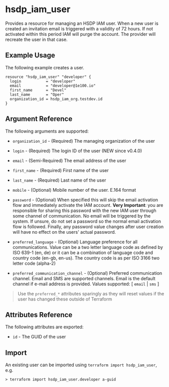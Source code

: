 # hsdp_iam_user

Provides a resource for managing an HSDP IAM user.
When a new user is created an invitation email is triggered with a validity of 72 hours.
If not activated within this period IAM will purge the account.
The provider will recreate the user in that case.

## Example Usage

The following example creates a user.

```hcl
resource "hsdp_iam_user" "developer" {
  login           = "developer"
  email           = "developer@1e100.io"
  first_name      = "Devel"
  last_name       = "Oper"
  organization_id = hsdp_iam_org.testdev.id
}
```

## Argument Reference

The following arguments are supported:

* `organization_id` - (Required) The managing organization of the user

* `login` - (Required) The login ID of the user (NEW since v0.4.0)
* `email` - (Semi-Required) The email address of the user
* `first_name` - (Required) First name of the user
* `last_name` - (Required) Last name of the user
* `mobile` - (Optional) Mobile number of the user. E.164 format
* `password` - (Optional) When specified this will skip the email activation
  flow and immediately activate the IAM account. **Very Important**: you are responsible
  for sharing this password with the new IAM user through some channel of communication.
  No email will be triggered by the system. If unsure, do not set a password so the normal
  email activation flow is followed. Finally, any password value changes after user creation
  will have no effect on the users' actual password.
* `preferred_language` - (Optional) Language preference for all communications.
  Value can be a two letter language code as defined by ISO 639-1 (en, de) or it can be a combination
  of language code and country code (en-gb, en-us). The country code is as per ISO 3166 two letter code (alpha-2)
* `preferred_communication_channel` - (Optional) Preferred communication channel.
  Email and SMS are supported channels. Email is the default channel if e-mail address is provided.
  Values supported: [ `email` | `sms` ]

> Use the `preferred_*` attributes sparingly as they will reset values if the user has changed these outside of Terraform

## Attributes Reference

The following attributes are exported:

* `id` - The GUID of the user

## Import

An existing user can be imported using `terraform import hsdp_iam_user`, e.g.

```shell
> terraform import hsdp_iam_user.developer a-guid
```
